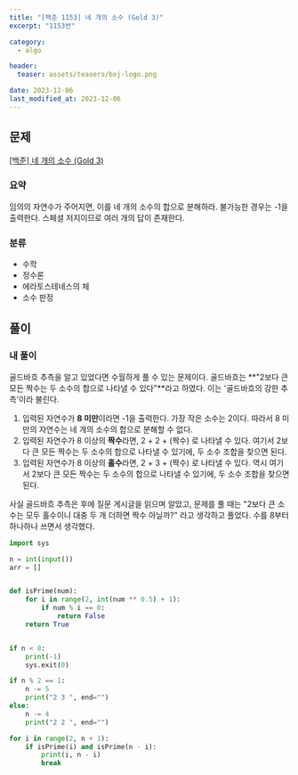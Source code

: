 ```yaml
---
title: "[백준 1153] 네 개의 소수 (Gold 3)"
excerpt: "1153번"

category:
  - algo

header:
  teaser: assets/teasers/boj-logo.png

date: 2023-12-06
last_modified_at: 2023-12-06
---
```


## 문제

[[백준] 네 개의 소수 (Gold 3)](https://www.acmicpc.net/problem/1153)

### 요약

임의의 자연수가 주어지면, 이를 네 개의 소수의 합으로 분해하라. 불가능한 경우는 -1을 출력한다.
스페셜 저지이므로 여러 개의 답이 존재한다.

### 분류

- 수학
- 정수론
- 에라토스테네스의 체
- 소수 판정

## 풀이

### 내 풀이

골드바흐 추측을 알고 있었다면 수월하게 풀 수 있는 문제이다. 골드바흐는 **"2보다 큰 모든 짝수는 두 소수의 합으로 나타낼 수 있다"**라고 하였다. 이는 '골드바흐의 강한 추측'이라 불린다.

1. 입력된 자연수가 **8 미만**이라면 -1을 출력한다. 가장 작은 소수는 2이다. 따라서 8 미만의 자연수는 네 개의 소수의 합으로 분해할 수 없다.
2. 입력된 자연수가 8 이상의 **짝수**라면, 2 + 2 + (짝수) 로 나타낼 수 있다. 여기서 2보다 큰 모든 짝수는 두 소수의 합으로 나타낼 수 있기에, 두 소수 조합을 찾으면 된다.
3. 입력된 자연수가 8 이상의 **홀수**라면, 2 + 3 + (짝수) 로 나타낼 수 있다. 역시 여기서 2보다 큰 모든 짝수는 두 소수의 합으로 나타낼 수 있기에, 두 소수 조합을 찾으면 된다.


사실 골드바흐 추측은 후에 질문 게시글을 읽으며 알았고, 문제를 풀 때는 "2보다 큰 소수는 모두 홀수이니 대충 두 개 더하면 짝수 아닐까?" 라고 생각하고 풀었다. 수를 8부터 하나하나 쓰면서 생각했다.

```python
import sys

n = int(input())
arr = []


def isPrime(num):
    for i in range(2, int(num ** 0.5) + 1):
        if num % i == 0:
            return False
    return True


if n < 8:
    print(-1)
    sys.exit(0)

if n % 2 == 1:
    n -= 5
    print("2 3 ", end="")
else:
    n -= 4
    print("2 2 ", end="")

for i in range(2, n + 1):
    if isPrime(i) and isPrime(n - i):
        print(i, n - i)
        break
```
